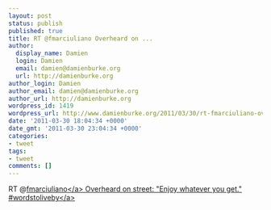 ```yaml
---
layout: post
status: publish
published: true
title: RT @fmarciuliano Overheard on ...
author:
  display_name: Damien
  login: Damien
  email: damien@damienburke.org
  url: http://damienburke.org
author_login: Damien
author_email: damien@damienburke.org
author_url: http://damienburke.org
wordpress_id: 1419
wordpress_url: http://www.damienburke.org/2011/03/30/rt-fmarciuliano-overheard-on/
date: '2011-03-30 18:04:34 +0000'
date_gmt: '2011-03-30 23:04:34 +0000'
categories:
- tweet
tags:
- tweet
comments: []
---
```

<p>RT @<a href="http:&#47;&#47;twitter.com&#47;fmarciuliano" class="aktt_username">fmarciuliano<&#47;a> Overheard on street: "Enjoy whatever you get." #<a href="http:&#47;&#47;search.twitter.com&#47;search?q=%23wordstoliveby" class="aktt_hashtag">wordstoliveby<&#47;a></p>
